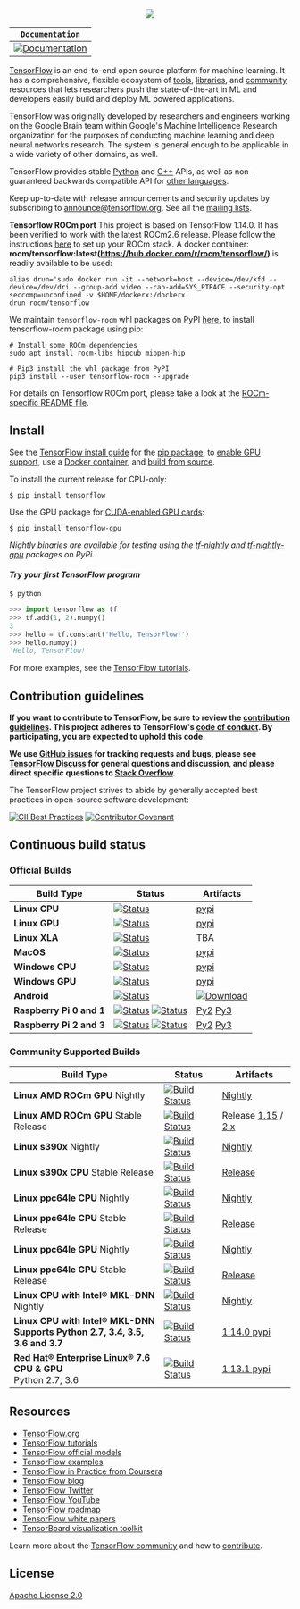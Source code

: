 <div align="center">
  <img src="https://www.tensorflow.org/images/tf_logo_social.png">
</div>

**`Documentation`** |
------------------- |
[![Documentation](https://img.shields.io/badge/api-reference-blue.svg)](https://www.tensorflow.org/api_docs/) |

[TensorFlow](https://www.tensorflow.org/) is an end-to-end open source platform
for machine learning. It has a comprehensive, flexible ecosystem of
[tools](https://www.tensorflow.org/resources/tools),
[libraries](https://www.tensorflow.org/resources/libraries-extensions), and
[community](https://www.tensorflow.org/community) resources that lets
researchers push the state-of-the-art in ML and developers easily build and
deploy ML powered applications.

TensorFlow was originally developed by researchers and engineers working on the
Google Brain team within Google's Machine Intelligence Research organization for
the purposes of conducting machine learning and deep neural networks research.
The system is general enough to be applicable in a wide variety of other
domains, as well.

TensorFlow provides stable [Python](https://www.tensorflow.org/api_docs/python)
and [C++](https://www.tensorflow.org/api_docs/cc) APIs, as well as
non-guaranteed backwards compatible API for
[other languages](https://www.tensorflow.org/api_docs).

Keep up-to-date with release announcements and security updates by subscribing
to
[announce@tensorflow.org](https://groups.google.com/a/tensorflow.org/forum/#!forum/announce).
See all the [mailing lists](https://www.tensorflow.org/community/forums).

**Tensorflow ROCm port**
This project is based on TensorFlow 1.14.0. It has been verified to work with the latest ROCm2.6 release.
Please follow the instructions [here](https://github.com/RadeonOpenCompute/ROCm-docker/blob/master/quick-start.md) to set up your ROCm stack.
A docker container: **rocm/tensorflow:latest(https://hub.docker.com/r/rocm/tensorflow/)** is readily available to be used:
```
alias drun='sudo docker run -it --network=host --device=/dev/kfd --device=/dev/dri --group-add video --cap-add=SYS_PTRACE --security-opt seccomp=unconfined -v $HOME/dockerx:/dockerx'
drun rocm/tensorflow
```
We maintain `tensorflow-rocm` whl packages on PyPI [here](https://pypi.org/project/tensorflow-rocm), to install tensorflow-rocm package using pip:
```
# Install some ROCm dependencies
sudo apt install rocm-libs hipcub miopen-hip

# Pip3 install the whl package from PyPI
pip3 install --user tensorflow-rocm --upgrade
```
For details on Tensorflow ROCm port, please take a look at the [ROCm-specific README file](README.ROCm.md).

## Install

See the [TensorFlow install guide](https://www.tensorflow.org/install) for the
[pip package](https://www.tensorflow.org/install/pip), to
[enable GPU support](https://www.tensorflow.org/install/gpu), use a
[Docker container](https://www.tensorflow.org/install/docker), and
[build from source](https://www.tensorflow.org/install/source).

To install the current release for CPU-only:

```
$ pip install tensorflow
```

Use the GPU package for
[CUDA-enabled GPU cards](https://www.tensorflow.org/install/gpu):

```
$ pip install tensorflow-gpu
```

*Nightly binaries are available for testing using the
[tf-nightly](https://pypi.python.org/pypi/tf-nightly) and
[tf-nightly-gpu](https://pypi.python.org/pypi/tf-nightly-gpu) packages on PyPi.*

#### *Try your first TensorFlow program*

```shell
$ python
```

```python
>>> import tensorflow as tf
>>> tf.add(1, 2).numpy()
3
>>> hello = tf.constant('Hello, TensorFlow!')
>>> hello.numpy()
'Hello, TensorFlow!'
```

For more examples, see the
[TensorFlow tutorials](https://www.tensorflow.org/tutorials/).

## Contribution guidelines

**If you want to contribute to TensorFlow, be sure to review the
[contribution guidelines](CONTRIBUTING.md). This project adheres to TensorFlow's
[code of conduct](CODE_OF_CONDUCT.md). By participating, you are expected to
uphold this code.**

**We use [GitHub issues](https://github.com/tensorflow/tensorflow/issues) for
tracking requests and bugs, please see
[TensorFlow Discuss](https://groups.google.com/a/tensorflow.org/forum/#!forum/discuss)
for general questions and discussion, and please direct specific questions to
[Stack Overflow](https://stackoverflow.com/questions/tagged/tensorflow).**

The TensorFlow project strives to abide by generally accepted best practices in
open-source software development:

[![CII Best Practices](https://bestpractices.coreinfrastructure.org/projects/1486/badge)](https://bestpractices.coreinfrastructure.org/projects/1486)
[![Contributor Covenant](https://img.shields.io/badge/Contributor%20Covenant-v1.4%20adopted-ff69b4.svg)](CODE_OF_CONDUCT.md)

## Continuous build status

### Official Builds

Build Type               | Status                                                                                                                                                                                                                                                                                                                                        | Artifacts
------------------------ | --------------------------------------------------------------------------------------------------------------------------------------------------------------------------------------------------------------------------------------------------------------------------------------------------------------------------------------------- | ---------
**Linux CPU**            | [![Status](https://storage.googleapis.com/tensorflow-kokoro-build-badges/ubuntu-cc.svg)](https://storage.googleapis.com/tensorflow-kokoro-build-badges/ubuntu-cc.html)                                                                                                                                                                        | [pypi](https://pypi.org/project/tf-nightly/)
**Linux GPU**            | [![Status](https://storage.googleapis.com/tensorflow-kokoro-build-badges/ubuntu-gpu-py3.svg)](https://storage.googleapis.com/tensorflow-kokoro-build-badges/ubuntu-gpu-py3.html)                                                                                                                                                              | [pypi](https://pypi.org/project/tf-nightly-gpu/)
**Linux XLA**            | [![Status](https://storage.googleapis.com/tensorflow-kokoro-build-badges/ubuntu-xla.svg)](https://storage.googleapis.com/tensorflow-kokoro-build-badges/ubuntu-xla.html)                                                                                                                                                                      | TBA
**MacOS**                | [![Status](https://storage.googleapis.com/tensorflow-kokoro-build-badges/macos-py2-cc.svg)](https://storage.googleapis.com/tensorflow-kokoro-build-badges/macos-py2-cc.html)                                                                                                                                                                  | [pypi](https://pypi.org/project/tf-nightly/)
**Windows CPU**          | [![Status](https://storage.googleapis.com/tensorflow-kokoro-build-badges/windows-cpu.svg)](https://storage.googleapis.com/tensorflow-kokoro-build-badges/windows-cpu.html)                                                                                                                                                                    | [pypi](https://pypi.org/project/tf-nightly/)
**Windows GPU**          | [![Status](https://storage.googleapis.com/tensorflow-kokoro-build-badges/windows-gpu.svg)](https://storage.googleapis.com/tensorflow-kokoro-build-badges/windows-gpu.html)                                                                                                                                                                    | [pypi](https://pypi.org/project/tf-nightly-gpu/)
**Android**              | [![Status](https://storage.googleapis.com/tensorflow-kokoro-build-badges/android.svg)](https://storage.googleapis.com/tensorflow-kokoro-build-badges/android.html)                                                                                                                                                                            | [![Download](https://api.bintray.com/packages/google/tensorflow/tensorflow/images/download.svg)](https://bintray.com/google/tensorflow/tensorflow/_latestVersion)
**Raspberry Pi 0 and 1** | [![Status](https://storage.googleapis.com/tensorflow-kokoro-build-badges/rpi01-py2.svg)](https://storage.googleapis.com/tensorflow-kokoro-build-badges/rpi01-py2.html) [![Status](https://storage.googleapis.com/tensorflow-kokoro-build-badges/rpi01-py3.svg)](https://storage.googleapis.com/tensorflow-kokoro-build-badges/rpi01-py3.html) | [Py2](https://storage.googleapis.com/tensorflow-nightly/tensorflow-1.10.0-cp27-none-linux_armv6l.whl) [Py3](https://storage.googleapis.com/tensorflow-nightly/tensorflow-1.10.0-cp34-none-linux_armv6l.whl)
**Raspberry Pi 2 and 3** | [![Status](https://storage.googleapis.com/tensorflow-kokoro-build-badges/rpi23-py2.svg)](https://storage.googleapis.com/tensorflow-kokoro-build-badges/rpi23-py2.html) [![Status](https://storage.googleapis.com/tensorflow-kokoro-build-badges/rpi23-py3.svg)](https://storage.googleapis.com/tensorflow-kokoro-build-badges/rpi23-py3.html) | [Py2](https://storage.googleapis.com/tensorflow-nightly/tensorflow-1.10.0-cp27-none-linux_armv7l.whl) [Py3](https://storage.googleapis.com/tensorflow-nightly/tensorflow-1.10.0-cp34-none-linux_armv7l.whl)

### Community Supported Builds

Build Type                                                                            | Status                                                                                                                                                                                        | Artifacts
------------------------------------------------------------------------------------- | --------------------------------------------------------------------------------------------------------------------------------------------------------------------------------------------- | ---------
**Linux AMD ROCm GPU** Nightly                                                        | [![Build Status](http://ml-ci.amd.com:21096/job/tensorflow-rocm-nightly/badge/icon)](http://ml-ci.amd.com:21096/job/tensorflow-rocm-nightly)                                                  | [Nightly](http://ml-ci.amd.com:21096/job/tensorflow-rocm-nightly/lastSuccessfulBuild/)
**Linux AMD ROCm GPU** Stable Release                                                 | [![Build Status](http://ml-ci.amd.com:21096/job/tensorflow-rocm-release/badge/icon)](http://ml-ci.amd.com:21096/job/tensorflow-rocm-release/)                                                 | Release [1.15](http://ml-ci.amd.com:21096/job/tensorflow-rocm-release/lastSuccessfulBuild/) / [2.x](http://ml-ci.amd.com:21096/job/tensorflow-rocm-v2-release/lastSuccessfulBuild/)
**Linux s390x** Nightly                                                               | [![Build Status](http://ibmz-ci.osuosl.org/job/TensorFlow_IBMZ_CI/badge/icon)](http://ibmz-ci.osuosl.org/job/TensorFlow_IBMZ_CI/)                                                             | [Nightly](http://ibmz-ci.osuosl.org/job/TensorFlow_IBMZ_CI/)
**Linux s390x CPU** Stable Release                                                    | [![Build Status](http://ibmz-ci.osuosl.org/job/TensorFlow_IBMZ_Release_Build/badge/icon)](https://ibmz-ci.osuosl.org/job/TensorFlow_IBMZ_Release_Build/)                                      | [Release](https://ibmz-ci.osuosl.org/job/TensorFlow_IBMZ_Release_Build/)
**Linux ppc64le CPU** Nightly                                                         | [![Build Status](https://powerci.osuosl.org/job/TensorFlow_PPC64LE_CPU_Build/badge/icon)](https://powerci.osuosl.org/job/TensorFlow_PPC64LE_CPU_Build/)                                       | [Nightly](https://powerci.osuosl.org/job/TensorFlow_PPC64LE_CPU_Nightly_Artifact/)
**Linux ppc64le CPU** Stable Release                                                  | [![Build Status](https://powerci.osuosl.org/job/TensorFlow_PPC64LE_CPU_Release_Build/badge/icon)](https://powerci.osuosl.org/job/TensorFlow_PPC64LE_CPU_Release_Build/)                       | [Release](https://powerci.osuosl.org/job/TensorFlow_PPC64LE_CPU_Release_Build/)
**Linux ppc64le GPU** Nightly                                                         | [![Build Status](https://powerci.osuosl.org/job/TensorFlow_PPC64LE_GPU_Build/badge/icon)](https://powerci.osuosl.org/job/TensorFlow_PPC64LE_GPU_Build/)                                       | [Nightly](https://powerci.osuosl.org/job/TensorFlow_PPC64LE_GPU_Nightly_Artifact/)
**Linux ppc64le GPU** Stable Release                                                  | [![Build Status](https://powerci.osuosl.org/job/TensorFlow_PPC64LE_GPU_Release_Build/badge/icon)](https://powerci.osuosl.org/job/TensorFlow_PPC64LE_GPU_Release_Build/)                       | [Release](https://powerci.osuosl.org/job/TensorFlow_PPC64LE_GPU_Release_Build/)
**Linux CPU with Intel® MKL-DNN** Nightly                                             | [![Build Status](https://tensorflow-ci.intel.com/job/tensorflow-mkl-linux-cpu/badge/icon)](https://tensorflow-ci.intel.com/job/tensorflow-mkl-linux-cpu/)                                     | [Nightly](https://tensorflow-ci.intel.com/job/tensorflow-mkl-build-whl-nightly/)
**Linux CPU with Intel® MKL-DNN** <br> **Supports Python 2.7, 3.4, 3.5, 3.6 and 3.7** | [![Build Status](https://tensorflow-ci.intel.com/job/tensorflow-mkl-build-release-whl/badge/icon)](https://tensorflow-ci.intel.com/job/tensorflow-mkl-build-release-whl/lastStableBuild)      | [1.14.0 pypi](https://pypi.org/project/intel-tensorflow/)
**Red Hat® Enterprise Linux® 7.6 CPU & GPU** <br> Python 2.7, 3.6                     | [![Build Status](https://jenkins-tensorflow.apps.ci.centos.org/buildStatus/icon?job=tensorflow-rhel7-3.6&build=2)](https://jenkins-tensorflow.apps.ci.centos.org/job/tensorflow-rhel7-3.6/2/) | [1.13.1 pypi](https://tensorflow.pypi.thoth-station.ninja/index/)

## Resources

*   [TensorFlow.org](https://www.tensorflow.org)
*   [TensorFlow tutorials](https://www.tensorflow.org/tutorials/)
*   [TensorFlow official models](https://github.com/tensorflow/models/tree/master/official)
*   [TensorFlow examples](https://github.com/tensorflow/examples)
*   [TensorFlow in Practice from Coursera](https://www.coursera.org/specializations/tensorflow-in-practice)
*   [TensorFlow blog](https://blog.tensorflow.org)
*   [TensorFlow Twitter](https://twitter.com/tensorflow)
*   [TensorFlow YouTube](https://www.youtube.com/channel/UC0rqucBdTuFTjJiefW5t-IQ)
*   [TensorFlow roadmap](https://www.tensorflow.org/community/roadmap)
*   [TensorFlow white papers](https://www.tensorflow.org/about/bib)
*   [TensorBoard visualization toolkit](https://github.com/tensorflow/tensorboard)

Learn more about the
[TensorFlow community](https://www.tensorflow.org/community) and how to
[contribute](https://www.tensorflow.org/community/contribute).

## License

[Apache License 2.0](LICENSE)
